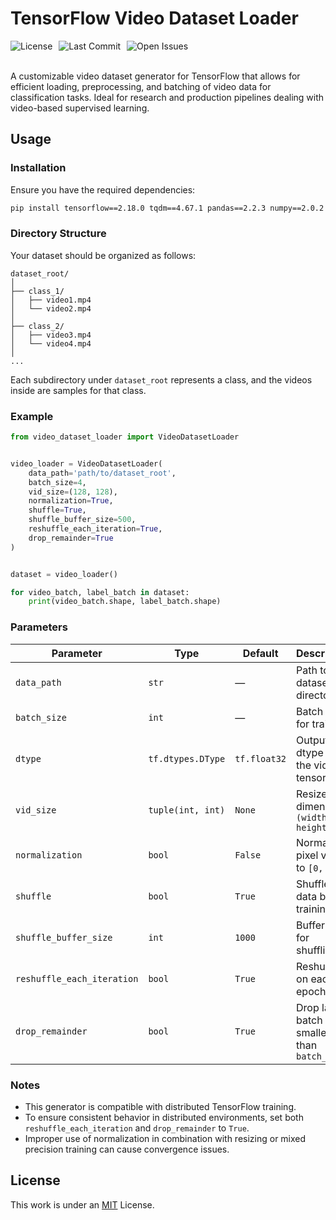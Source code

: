 # TensorFlow Video Dataset Loader
<div align="center" style="display: flex; gap: 10px; flex-wrap: wrap;">
    <img src="https://img.shields.io/github/license/AliKHaliliT/TensorFlow-Video-Dataset-Loader" alt="License">
    <img src="https://img.shields.io/github/last-commit/AliKHaliliT/TensorFlow-Video-Dataset-Loader" alt="Last Commit">
    <img src="https://img.shields.io/github/issues/AliKHaliliT/TensorFlow-Video-Dataset-Loader" alt="Open Issues">
</div>
<br/>

A customizable video dataset generator for TensorFlow that allows for efficient loading, preprocessing, and batching of video data for classification tasks. Ideal for research and production pipelines dealing with video-based supervised learning.

## Usage

### Installation

Ensure you have the required dependencies:

```bash
pip install tensorflow==2.18.0 tqdm==4.67.1 pandas==2.2.3 numpy==2.0.2 opencv-python==4.10.0.84
```

### Directory Structure

Your dataset should be organized as follows:

```text
dataset_root/
│
├── class_1/
│   ├── video1.mp4
│   └── video2.mp4
│
├── class_2/
│   ├── video3.mp4
│   └── video4.mp4
│
...
```

Each subdirectory under `dataset_root` represents a class, and the videos inside are samples for that class.

### Example

```python
from video_dataset_loader import VideoDatasetLoader


video_loader = VideoDatasetLoader(
    data_path='path/to/dataset_root',
    batch_size=4,
    vid_size=(128, 128),
    normalization=True,
    shuffle=True,
    shuffle_buffer_size=500,
    reshuffle_each_iteration=True,
    drop_remainder=True
)


dataset = video_loader()

for video_batch, label_batch in dataset:
    print(video_batch.shape, label_batch.shape)
```

### Parameters

| Parameter | Type | Default | Description |
|----------|------|---------|-------------|
| `data_path` | `str` | — | Path to the dataset directory |
| `batch_size` | `int` | — | Batch size for training |
| `dtype` | `tf.dtypes.DType` | `tf.float32` | Output dtype of the video tensors |
| `vid_size` | `tuple(int, int)` | `None` | Resize dimensions `(width, height)` |
| `normalization` | `bool` | `False` | Normalize pixel values to `[0, 1]` |
| `shuffle` | `bool` | `True` | Shuffle data before training |
| `shuffle_buffer_size` | `int` | `1000` | Buffer size for shuffling |
| `reshuffle_each_iteration` | `bool` | `True` | Reshuffle on each epoch |
| `drop_remainder` | `bool` | `True` | Drop last batch if it's smaller than `batch_size` |

### Notes

- This generator is compatible with distributed TensorFlow training.
- To ensure consistent behavior in distributed environments, set both `reshuffle_each_iteration` and `drop_remainder` to `True`.
- Improper use of normalization in combination with resizing or mixed precision training can cause convergence issues.

## License

This work is under an [MIT](https://choosealicense.com/licenses/mit/) License.